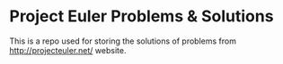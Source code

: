 Project Euler Problems & Solutions
=====

This is a repo used for storing the solutions of problems from http://projecteuler.net/ website.
